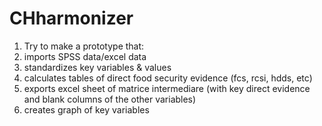 # CHharmonizer

1. Try to make a prototype that:
1. imports SPSS data/excel data
2. standardizes key variables & values
3. calculates tables of direct food security evidence (fcs, rcsi, hdds, etc)
4. exports excel sheet of matrice intermediare (with key direct evidence and blank columns of the other variables)
5. creates graph of key variables


